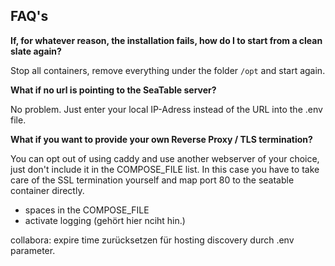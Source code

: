 ## FAQ's

**If, for whatever reason, the installation fails, how do I to start from a clean slate again?**

Stop all containers, remove everything under the folder `/opt` and start again.

**What if no url is pointing to the SeaTable server?**

No problem. Just enter your local IP-Adress instead of the URL into the .env file.

**What if you want to provide your own Reverse Proxy / TLS termination?**

You can opt out of using caddy and use another webserver of your choice, just don't include it in the COMPOSE_FILE list. In this case you have to take care of the SSL termination yourself and map port 80 to the seatable container directly.

- spaces in the COMPOSE_FILE
- activate logging (gehört hier nciht hin.)

collabora: expire time zurücksetzen für hosting discovery durch .env parameter.
